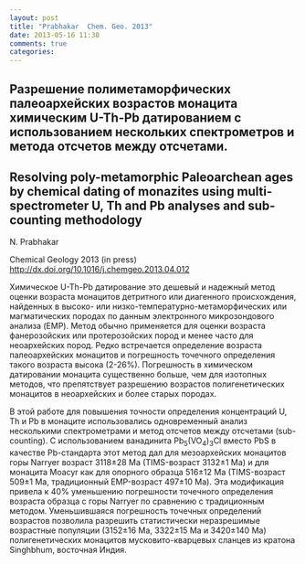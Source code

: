```yaml
---
layout: post
title: "Prabhakar  Chem. Geo. 2013"
date: 2013-05-16 11:38
comments: true
categories: 
---
```

## Разрешение полиметаморфических палеоархейских возрастов монацита химическим U-Th-Pb датированием c использованием нескольких спектрометров и метода отсчетов между отсчетами.

## Resolving poly-metamorphic Paleoarchean ages by chemical dating of monazites using multi-spectrometer U, Th and Pb analyses and sub-counting methodology

N. Prabhakar

Chemical Geology 2013 (in press) <http://dx.doi.org/10.1016/j.chemgeo.2013.04.012>

Химическое U-Th-Pb датирование это дешевый и надежный метод оценки возраста монацитов детритного или диагенного происхождения, найденных в высоко-  или низко-температурно-метаморфических или магматических породах по данным электронного микрозондового анализа (EMP). Метод обычно применяется для оценки возраста фанерозойских или протерозойских пород и менее часто для неоархейских пород. Редко встречается определение возраста палеоархейских монацитов и погрешность точечного определения такого возраста высока (2-26%). Погрешность в химическом датировании монацита существенно больше, чем для изотопных методов, что препятствует разрешению возрастов полигенетических монацитов в неоархейских и более старых породах. 

В этой работе для повышения точности определения концентраций U, Th и Pb в монаците использовались одновременный анализ несколькими спектрометрами и метод отсчетов между отсчетами (sub-counting). 
С использованием ванадинита Pb<sub>5</sub>(VO<sub>4</sub>)<sub>3</sub>Cl вместо PbS в качестве Pb-стандарта этот метод дал для мезоархейских монацитов горы Narryer возраст 3118&plusmn;28 Ma (TIMS-возраст 3132&plusmn;1 Ma) и для монацита Moacyr как для опорного образца 516&plusmn;12 Ma (TIMS-возраст 509&plusmn;1 Ma, традиционный EMP-возраст 497&plusmn;10 Ma).
Эта модификация привела к 40% уменьшению погрешности точечного определения возраста образца с горы Narryer по сравнению с традиционным методом.
Уменьшившаяся погрешность точечных определений возрастов позволила разрешить статистически неразрешимые возрастные популяции (3152&plusmn;16 Ma, 3322&plusmn;15 Ma и 3420&plusmn;140 Ma) полигенетических монацитов мусковито-кварцевых сланцев из кратона Singhbhum, восточная Индия.
